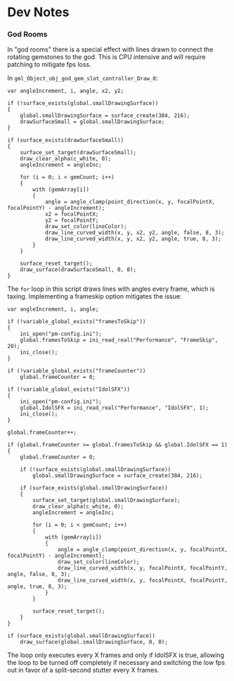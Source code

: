 # Dev Notes

### God Rooms

In "god rooms" there is a special effect with lines drawn to connect the rotating gemstones to the god. This is CPU intensive and will require patching to mitigate fps loss.

In `gml_Object_obj_god_gem_slot_controller_Draw_0`:

```gml
var angleIncrement, i, angle, x2, y2;

if (!surface_exists(global.smallDrawingSurface))
{
    global.smallDrawingSurface = surface_create(384, 216);
    drawSurfaceSmall = global.smallDrawingSurface;
}

if (surface_exists(drawSurfaceSmall))
{
    surface_set_target(drawSurfaceSmall);
    draw_clear_alpha(c_white, 0);
    angleIncrement = angleInc;
    
    for (i = 0; i < gemCount; i++)
    {
        with (gemArray[i])
        {
            angle = angle_clamp(point_direction(x, y, focalPointX, focalPointY) - angleIncrement);
            x2 = focalPointX;
            y2 = focalPointY;
            draw_set_color(lineColor);
            draw_line_curved_width(x, y, x2, y2, angle, false, 8, 3);
            draw_line_curved_width(x, y, x2, y2, angle, true, 8, 3);
        }
    }
    
    surface_reset_target();
    draw_surface(drawSurfaceSmall, 0, 0);
}
```

The `for` loop in this script draws lines with angles every frame, which is taxing. Implementing a frameskip option mitigates the issue:

```gml
var angleIncrement, i, angle;

if (!variable_global_exists("framesToSkip"))
{
    ini_open("pm-config.ini");
    global.framesToSkip = ini_read_real("Performance", "FrameSkip", 20);
    ini_close();
}

if (!variable_global_exists("frameCounter"))
    global.frameCounter = 0;

if (!variable_global_exists("IdolSFX"))
{
    ini_open("pm-config.ini");
    global.IdolSFX = ini_read_real("Performance", "IdolSFX", 1);
    ini_close();
}

global.frameCounter++;

if (global.frameCounter >= global.framesToSkip && global.IdolSFX == 1)
{
    global.frameCounter = 0;
    
    if (!surface_exists(global.smallDrawingSurface))
        global.smallDrawingSurface = surface_create(384, 216);
    
    if (surface_exists(global.smallDrawingSurface))
    {
        surface_set_target(global.smallDrawingSurface);
        draw_clear_alpha(c_white, 0);
        angleIncrement = angleInc;
        
        for (i = 0; i < gemCount; i++)
        {
            with (gemArray[i])
            {
                angle = angle_clamp(point_direction(x, y, focalPointX, focalPointY) - angleIncrement);
                draw_set_color(lineColor);
                draw_line_curved_width(x, y, focalPointX, focalPointY, angle, false, 8, 3);
                draw_line_curved_width(x, y, focalPointX, focalPointY, angle, true, 8, 3);
            }
        }
        
        surface_reset_target();
    }
}

if (surface_exists(global.smallDrawingSurface))
    draw_surface(global.smallDrawingSurface, 0, 0);

```

The loop only executes every X frames and only if IdolSFX is true, allowing the loop to be turned off completely if necessary and switching the low fps out in favor of a split-second stutter every X frames.